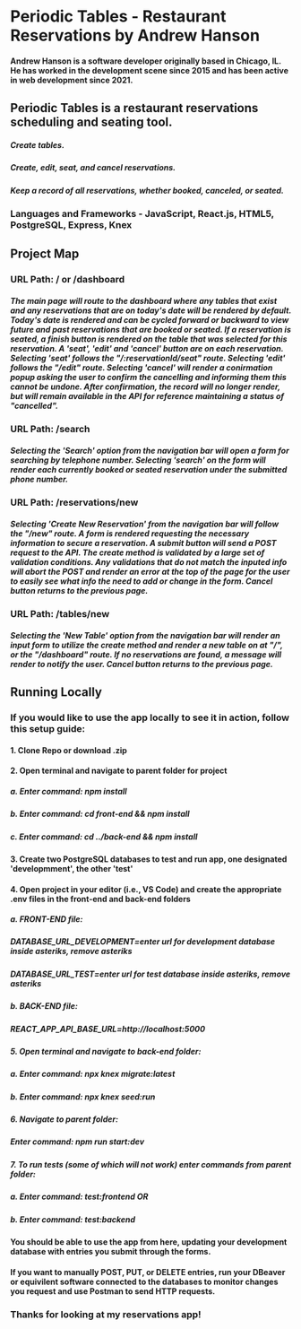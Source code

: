 # Periodic Tables - Restaurant Reservations by Andrew Hanson

#### Andrew Hanson is a software developer originally based in Chicago, IL. He has worked in the development scene since 2015 and has been active in web development since 2021.

## Periodic Tables is a restaurant reservations scheduling and seating tool.

##### Create tables.
##### Create, edit, seat, and cancel reservations.
##### Keep a record of all reservations, whether booked, canceled, or seated.

### Languages and Frameworks - JavaScript, React.js, HTML5, PostgreSQL, Express, Knex

## Project Map

### URL Path: / or /dashboard

##### The main page will route to the dashboard where any tables that exist and any reservations that are on today's date will be rendered by default. Today's date is rendered and can be cycled forward or backward to view future and past reservations that are booked or seated. If a reservation is seated, a finish button is rendered on the table that was selected for this reservation. A 'seat', 'edit' and 'cancel' button are on each reservation. Selecting 'seat' follows the "/:reservationId/seat" route. Selecting 'edit' follows the "/edit" route. Selecting 'cancel' will render a conirmation popup asking the user to confirm the cancelling and informing them this cannot be undone. After confirmation, the record will no longer render, but will remain available in the API for reference maintaining a status of "cancelled".

### URL Path: /search

##### Selecting the 'Search' option from the navigation bar will open a form for searching by telephone number. Selecting 'search' on the form will render each currently booked or seated reservation under the submitted phone number.

### URL Path: /reservations/new

##### Selecting 'Create New Reservation' from the navigation bar will follow the "/new" route. A form is rendered requesting the necessary information to secure a reservation. A submit button will send a POST request to the API. The create method is validated by a large set of validation conditions. Any validations that do not match the inputed info will abort the POST and render an error at the top of the page for the user to easily see what info the need to add or change in the form. Cancel button returns to the previous page.

### URL Path: /tables/new

##### Selecting the 'New Table' option from the navigation bar will render an input form to utilize the create method and render a new table on at "/", or the "/dashboard" route. If no reservations are found, a message will render to notify the user. Cancel button returns to the previous page.

## Running Locally

### If you would like to use the app locally to see it in action, follow this setup guide:

#### 1. Clone Repo or download .zip
#### 2. Open terminal and navigate to parent folder for project 
#####  a. Enter command: npm install
#####  b. Enter command: cd front-end && npm install
#####  c. Enter command: cd ../back-end && npm install
#### 3. Create two PostgreSQL databases to test and run app, one designated 'developmment', the other 'test'
#### 4. Open project in your editor (i.e., VS Code) and create the appropriate .env files in the front-end and back-end folders
#####  a. *FRONT-END* file:
#####     DATABASE_URL_DEVELOPMENT=*enter url for development database inside asteriks, remove asteriks*
#####     DATABASE_URL_TEST=*enter url for test database inside asteriks, remove asteriks*
#####  b. *BACK-END* file:
#####     REACT_APP_API_BASE_URL=http://localhost:5000
##### 5. Open terminal and navigate to back-end folder:
#####  a. Enter command: npx knex migrate:latest
#####  b. Enter command: npx knex seed:run
##### 6. Navigate to parent folder:
#####     Enter command: npm run start:dev
##### 7. To run tests (some of which will not work) enter commands from parent folder:
#####  a. Enter command: test:frontend  OR
#####  b. Enter command: test:backend

#### You should be able to use the app from here, updating your development database with entries you submit through the forms.

#### If you want to manually POST, PUT, or DELETE entries, run your DBeaver or equivilent software connected to the databases to monitor changes you request and use Postman to send HTTP requests.

### Thanks for looking at my reservations app!
